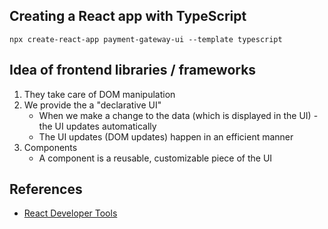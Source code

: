 ## Creating a React app with TypeScript

```
npx create-react-app payment-gateway-ui --template typescript
```

## Idea of frontend libraries / frameworks
1. They take care of DOM manipulation
2. We provide the a "declarative UI"
    - When we make a change to the data (which is displayed in the UI) - the UI updates automatically
    - The UI updates (DOM updates) happen in an efficient manner
3. Components
    - A component is a reusable, customizable piece of the UI

## References
- [React Developer Tools](https://chromewebstore.google.com/detail/react-developer-tools/fmkadmapgofadopljbjfkapdkoienihi)